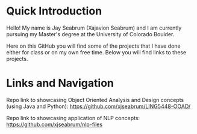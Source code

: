 # Quick Introduction
Hello! My name is Jay Seabrum (Xajavion Seabrum) and I am currently pursuing my Master's 
degree at the University of Colorado Boulder. 

Here on this GitHub you will find some of the projects that I have done either for class or 
on my own free time. Below you will find links to these projects. 

# Links and Navigation
Repo link to showcasing Object Oriented Analysis and Design concepts (using Java and Python):
https://github.com/xjseabrum/LING5448-OOAD/

Repo link to showcasing application of NLP concepts:
https://github.com/xjseabrum/nlp-files
